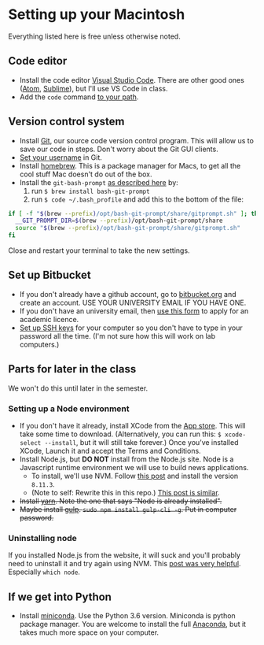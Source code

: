 # Setting up  your Macintosh

Everything listed here is free unless otherwise noted.

## Code editor

* Install the code editor [Visual Studio Code](https://code.visualstudio.com/download). There are other good ones ([Atom](https://atom.io/), [Sublime](https://www.sublimetext.com/3)), but I'll use VS Code in class.
* Add the `code` command [to your path](https://code.visualstudio.com/docs/setup/mac).

## Version control system

* Install [Git](https://git-scm.com/downloads), our source code version control program. This will allow us to save our code in steps. Don't worry about the Git GUI clients.
* [Set your username](https://confluence.atlassian.com/get-started-with-bitbucket/install-and-set-up-git-860009658.html) in Git.
* Install [homebrew](https://brew.sh/). This is a package manager for Macs, to get all the cool stuff Mac doesn't do out of the box.
* Install the `git-bash-prompt` [as described here](https://github.com/magicmonty/bash-git-prompt) by:
  1. run `$ brew install bash-git-prompt`
  2. run `$ code ~/.bash_profile` and add this to the bottom of the file:

``` bash
if [ -f "$(brew --prefix)/opt/bash-git-prompt/share/gitprompt.sh" ]; then
  __GIT_PROMPT_DIR=$(brew --prefix)/opt/bash-git-prompt/share
  source "$(brew --prefix)/opt/bash-git-prompt/share/gitprompt.sh"
fi
```

Close and restart your terminal to take the new settings.

## Set up Bitbucket

* If you don't already have a github account, go to [bitbucket.org](https://bitbucket.org/) and create an account. USE YOUR UNIVERSITY EMAIL IF YOU HAVE ONE.
* If you don't have an university email, then [use this form](https://www.atlassian.com/software/views/bitbucket-academic-license) to apply for an academic licence.
* [Set up SSH keys](https://confluence.atlassian.com/bitbucket/set-up-an-ssh-key-728138079.html) for your computer so you don't have to type in your password all the time. (I'm not sure how this will work on lab computers.)

## Parts for later in the class

We won't do this until later in the semester.

### Setting up a Node environment

* If you don't have it already, install XCode from the [App store](https://itunes.apple.com/us/app/xcode/id497799835?mt=12). This will take some time to download. (Alternatively, you can run this: `$ xcode-select --install`, but it will still take forever.) Once you’ve installed XCode, Launch it and accept the Terms and Conditions.
* Install Node.js, but __DO NOT__ install from the Node.js site. Node is a Javascript runtime environment we will use to build news applications.
  * To install, we'll use NVM. Follow [this post](https://yoember.com/nodejs/the-best-way-to-install-node-js/) and install the version `8.11.3`.
  * (Note to self: Rewrite this in this repo.) [This post is similar](https://medium.com/@itsromiljain/the-best-way-to-install-node-js-npm-and-yarn-on-mac-osx-4d8a8544987a).
* ~~Install [yarn](https://yarnpkg.com/en/docs/install#mac-stable). Note the one that says "Node is already installed".~~
* ~~Maybe install [gulp](https://gulpjs.com/). `sudo npm install gulp-cli -g`. Put in computer password.~~

### Uninstalling node

If you installed Node.js from the website, it will suck and you'll probably need to uninstall it and try again using NVM. This [post was very helpful](http://stackabuse.com/how-to-uninstall-node-js-from-mac-osx/). Especially `which node`.

## If we get into Python

* Install [miniconda](https://conda.io/miniconda.html). Use the Python 3.6 version. Miniconda is python package manager. You are welcome to install the full [Anaconda](https://conda.io/docs/user-guide/install/index.html), but it takes much more space on your computer.
